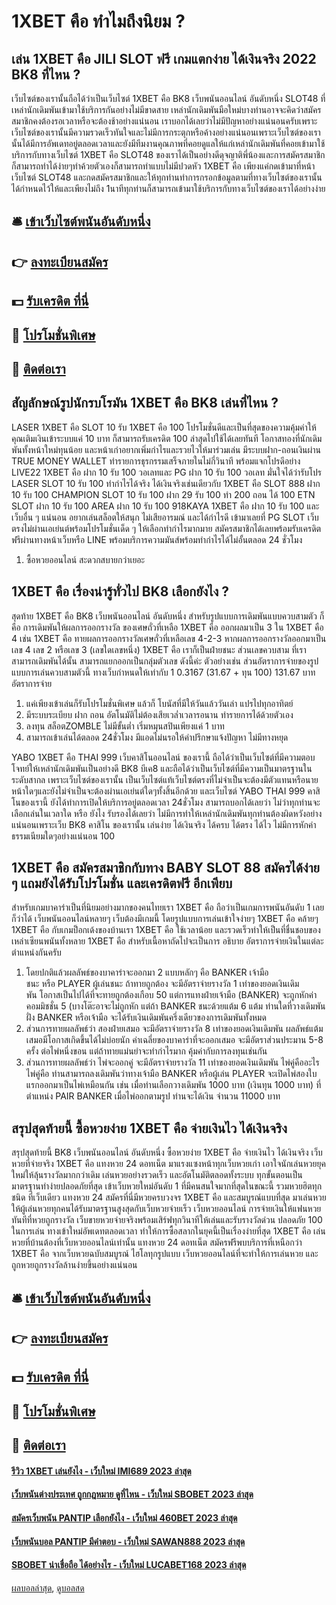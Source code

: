 # 1XBET คือ ทำไมถึงนิยม ?
## เล่น 1XBET คือ JILI SLOT ฟรี เกมแตกง่าย ได้เงินจริง 2022 BK8 ที่ไหน ?
เว็บไซต์ของเรานั้นถือได้ว่าเป็นเว็บไซต์ 1XBET คือ BK8 เว็บพนันออนไลน์ อันดับหนึ่ง SLOT48 ที่เหล่านักเดิมพันเข้ามาใช้บริการกันอย่างไม่มีขาดสาย เหล่านักเดิมพันมือใหม่บางท่านอาจจะคิดว่าสมัครสมาชิกคงต้องรอเวลาหรือจะต้องช้าอย่างแน่นอน เราบอกได้เลยว่าไม่มีปัญหาอย่างแน่นอนครับเพราะเว็บไซต์ของเรานั้นมีความรวดเร็วทันใจและไม่มีการกระตุกหรือค้างอย่างแน่นอนเพราะเว็บไซต์ของเรานั้นได้มีการอัพเดทอยู่ตลอดเวลาและยังมีทีมงานคุณภาพที่คอยดูแลให้แก่เหล่านักเดิมพันที่คอยเข้ามาใช้บริการกับทางเว็บไซต์ 1XBET คือ SLOT48 ของเราได้เป็นอย่างดีดุจญาติพี่น้องและการสมัครสมาชิกก็สามารถทำได้ง่ายๆทำค้วยตัวเองก็สามารถทำแบบไม่มีปวดหัว 1XBET คือ เพียงแค่กดเข้ามาที่หน้าเว็บไซต์ SLOT48 และกดสมัครสมาชิกและให้ทุกท่านทำการกรอกข้อมูลตามที่ทางเว็บไซต์ของเรานั้นได้กำหนดไว้ให้และเพียงไม่ถึง 1นาทีทุกท่านก็สามารถเข้ามาใช้บริการกับทางเว็บไซต์ของเราได้อย่างง่าย

## 🛎 [เข้าเว็บไซต์พนันอันดับหนึ่ง](https://bit.ly/3SdLNi2)
## 👉 [ลงทะเบียนสมัคร](https://bit.ly/3SdLNi2)
## 💵 [รับเครดิต ที่นี่](https://bit.ly/3dyRKHj)
## 👑 [โปรโมชั่นพิเศษ](https://bit.ly/3dyRKHj)
## 📱 [ติดต่อเรา](https://bit.ly/3dyRKHj)

## สัญลักษณ์รูปนักรบโรมัน 1XBET คือ BK8 เล่นที่ไหน ?
LASER 1XBET คือ SLOT 10 รับ 1XBET คือ 100 โปรโมชั่นดีและเป็นที่สุดของความคุ้มค่าให้คุณเติมเงินเข้าระบบแค่ 10 บาท ก็สามารถรับเครดิต 100 ล่าสุดไปใช้ได้เลยทันที โอกาสทองที่นักเดิมพันทั้งหน้าใหม่ทุนน้อย และหน้าเก่าอยากเพิ่มกำไรและรวยไวให้มาร่วมเล่น มีระบบฝาก-ถอนเงินผ่าน TRUE MONEY WALLET ทำรายการธุรกรรมเสร็จภายในไม่กี่วินาที พร้อมแจกโปรดีอย่าง LIVE22 1XBET คือ ฝาก 10 รับ 100 วอเลทและ PG ฝาก 10 รับ 100 วอเลท มั่นใจได้ว่ารับโปร LASER SLOT 10 รับ 100 ทำกำไรได้จริง ได้เงินจริงเช่นเดียวกับ 1XBET คือ SLOT 888 ฝาก 10 รับ 100 CHAMPION SLOT 10 รับ 100 ฝาก 29 รับ 100 ทํา 200 ถอน ได้ 100 ETN SLOT ฝาก 10 รับ 100 AREA ฝาก 10 รับ 100 918KAYA 1XBET คือ ฝาก 10 รับ 100 และเว็บอื่น ๆ แน่นอน
อยากเล่นสล็อตให้สนุก ไม่เสียอารมณ์ และได้กำไรดี เข้ามาเลยที่ PG SLOT เว็บตรงไม่ผ่านเอเย่นต์พร้อมโปรโมชั่นเด็ด ๆ ให้เลือกทำกำไรมากมาย สมัครสมาชิกได้เลยพร้อมรับเครดิตฟรีผ่านทางหน้าเว็บหรือ LINE พร้อมบริการความมันส์พร้อมทำกำไรได้ไม่อั้นตลอด 24 ชั่วโมง
1. ซื้อหวยออนไลน์ สะดวกสบายกว่าเยอะ

## 1XBET คือ เรื่องน่ารู้ทั่วไป BK8 เลือกยังไง ?
สุดท้าย 1XBET คือ BK8 เว็บพนันออนไลน์ อันดับหนึ่ง สำหรับรูปแบบการเดิมพันแบบควบสามตัว ก็คือ การเดิมพันให้ผลการออกรางวัล ของเศษถั่วที่เหลือ 1XBET คือ ออกผลมาเป็น 3 ใน 1XBET คือ 4 เช่น 1XBET คือ ทายผลการออกรางวัลเศษถั่วที่เหลือเลข 4-2-3 หากผลการออกรางวัลออกมาเป็นเลข 4 เลข 2 หรือเลข 3 (เลขใดเลขหนึ่ง) 1XBET คือ เราก็เป็นฝ่ายชนะ ส่วนเลขควบสาม ที่เราสามารถเดิมพันได้นั้น สามารถแยกออกเป็นกลุ่มตัวเลข ดังนี้ค่ะ
ตัวอย่างเช่น
ส่วนอัตราการจ่ายของรูปแบบการเล่นควบสามตัวนี้ ทางเว็บกำหนดให้เท่ากับ 1 0.3167
(31.67 + ทุน 100) 131.67 บาท
อัตราการจ่าย
1. แค่เพียงเข้าเล่นก็รับโปรโมชั่นพิเศษ แล้วก็ โบนัสที่มีให้วันแล้ววันเล่า แปรไปทุกอาทิตย์
2. มีระบบระเบียบ ฝาก ถอน อัตโนมัติไม่ต้องเสียเวล่ำเวลารอนาน ทำรายการได้ด้วยตัวเอง
3. ลงทุน สล็อตZOMBLE ไม่มีขั้นต่ำ เริ่มหมุนสปินเพียงแค่ 1 บาท
4. สามารถเข้าเล่นได้ตลอด 24ชั่วโมง มีแอดไม่นรอให้คำปรึกษาแจ้งปัญหา ไม่มีทางหยุด

YABO 1XBET คือ THAI 999 เว็บคาสิโนออนไลน์ ของเรานี้ ถือได้ว่าเป็นเว็บไซต์ที่มีความตอบโจทย์ให้เหล่านักเดิมพันเป็นอย่างดี BK8 บีเค8 และถือได้ว่าเป็นเว็บไซต์ที่มีความเป็นมาตรฐานในระดับสากล เพราะเว็บไซต์ของเรานั้น เป็นเว็บไซต์แท้เว็บไซต์ตรงที่ไม่จำเป็นจะต้องมีตัวแทนหรือนายหน้าใดๆและยังไม่จำเป็นจะต้องผ่านเอเย่นต์ใดๆทั้งสิ้นอีกด้วย และเว็บไซต์ YABO THAI 999 คาสิโนของเรานี้ ยังได้ทำการเปิดให้บริการอยู่ตลอดเวลา 24ชั่วโมง สามารถบอกได้เลยว่า ไม่ว่าทุกท่านจะเลือกเล่นในเวลาใด หรือ ยังไง รับรองได้เลยว่า ไม่มีการทำให้เหล่านักเดิมพันทุกท่านต้องผิดหวังอย่างแน่นอนเพราะเว็บ BK8 คาสิโน ของเรานั้น เล่นง่าย ได้เงินจริง ได้ครบ ได้ตรง ได้ไว ไม่มีการหักค่าธรรมเนียมใดๆอย่างแน่นอน 100

## 1XBET คือ สมัครสมาชิกกับทาง BABY SLOT 88 สมัครได้ง่าย ๆ แถมยังได้รับโปรโมชั่น และเครดิตฟรี อีกเพียบ
สำหรับเกมบาคาร่าเป็นที่นิยมอย่างมากของคนไทยเรา 1XBET คือ ถือว่าเป็นเกมการพนันอันดับ 1 เลยก็ว่าได้ เว็บพนันออนไลน์หลายๆ เว็บต้องมีเกมนี้ โดยรูปแบบการเล่นเข้าใจง่ายๆ 1XBET คือ คล้ายๆ 1XBET คือ กับเกมป็อกเด้งของบ้านเรา 1XBET คือ ใช้เวลาน้อย และรวดเร็วทำให้เป็นที่ชื่นชอบของเหล่าเซียนพนันทั้งหลาย 1XBET คือ สำหรับเนื้อหาถัดไปจะเป็นการ อธิบาย อัตราการจ่ายเงินในแต่ละตำแหน่งกันครับ
1. โดยปกติแล้วผลลัพธ์ของบาคาร่าจะออกมา 2 แบบหลักๆ คือ BANKER เจ้ามือชนะ หรือ PLAYER ผู้เล่นชนะ ถ้าทายถูกต้อง จะมีอัตราจ่ายรางวัล 1 เท่าของยอดเงินเดิมพัน โอกาสเป็นไปได้ที่จะทายถูกต้องเกือบ 50 แต่การแทงฝ่ายเจ้ามือ (BANKER) จะถูกหักค่าคอมมิชชั่น 5 (บางโต๊ะอาจะไม่ถูกหัก แต่ถ้า BANKER ชนะด้วยแต้ม 6 แต้ม ท่านใดที่วางเดิมพันฝั่ง BANKER หรือเจ้ามือ จะได้รับเงินเดิมพันครึ่งเดียวของการเดิมพันทั้งหมด
2. ส่วนการทายผลลัพธ์ว่า สองฝ่ายเสมอ จะมีอัตราจ่ายรางวัล 8 เท่าของยอดเงินเดิมพัน ผลลัพธ์แต้มเสมอมีโอกาสเกิดขึ้นได้ไม่บ่อยนัก ค่าเฉลี่ยของบาคาร่าที่จะออกเสมอ จะมีอัตราส่วนประมาน 5-8  ครั้ง ต่อไพ่หนึ่งขอน แต่ถ้าทายแม่นยำจะทำกำไรมาก คุ้มค่ากับการลงทุนเช่นกัน
3. ส่วนการทายผลลัพธ์ว่า ไพ่จะออกคู่ จะมีอัตราจ่ายรางวัล 11 เท่าของยอดเงินเดิมพัน ไพ่คู่คืออะไร ไพ่คู่คือ ท่านสามารถลงเดิมพันว่าทางเจ้ามือ BANKER หรือผู้เล่น PLAYER จะเปิดไพ่สองใบแรกออกมาเป็นไพ่เหมือนกัน เช่น เมื่อท่านเลือกวางเดิมพัน 1000 บาท (เงินทุน 1000 บาท) ที่ตำแหน่ง PAIR BANKER เมื่อไพ่ออกตามรูป ท่านจะได้เงิน จำนวน 11000 บาท

## สรุปสุดท้ายนี้ ซื้อหวยง่าย 1XBET คือ จ่ายเงินไว ได้เงินจริง
สรุปสุดท้ายนี้ BK8 เว็บพนันออนไลน์ อันดับหนึ่ง ซื้อหวยง่าย 1XBET คือ จ่ายเงินไว ได้เงินจริง เว็บหวยที่จ่ายจริง 1XBET คือ แทงหวย 24 ดอทเน็ต มาแรงแซงหน้าทุกเว็บหวยเก่า เอาใจนักเล่นหวยยุคใหม่ให้ลุ้นรางวัลมากกว่าเดิม เล่นหวยอย่างรวดเร็ว และอัตโนมัติตลอดทั้งระบบ ทุกขั้นตอนเป็นมาตรฐานทำง่ายปลอดภัยที่สุด เข้าเว็บหวยใหม่อันดับ 1 ที่มีคนสนใจมากที่สุดในขณะนี้ รวมหวยฮิตทุกชนิด ที่เว็บเดียว แทงหวย 24 สมัครที่นี่มีหวยครบวงจร 1XBET คือ และสมบูรณ์แบบที่สุด มาเล่นหวยให้ผู้เล่นหวยทุกคนได้รับมาตรฐานสูงสุดกับเว็บหวยจ่ายเร็ว เว็บหวยออนไลน์ การจ่ายเงินให้แฟนหวยทันทีที่หวยถูกรางวัล เว็บขายหวยจ่ายจริงพร้อมเสิร์ฟทุกวินาทีให้เล่นและรับรางวัลด่วน ปลอดภัย 100 ในการเล่น ทางเข้าใหม่อัพเดทตลอดเวลา ทำให้การซื้อสลากในยุคนี้เป็นเรื่องง่ายที่สุด 1XBET คือ เล่นหวยที่บ้านต้องที่เว็บหวยออนไลน์เท่านั้น แทงหวย 24 ดอทเน็ต สมัครฟรีพบบริการที่เหนือกว่า 1XBET คือ จากเว็บหวยฉบับสมบูรณ์ ไฮโลทุกรูปแบบ เว็บหวยออนไลน์ที่จะทำให้การเล่นหวย และถูกหวยถูกรางวัลล้านง่ายขึ้นอย่างแน่นอน

## 🛎 [เข้าเว็บไซต์พนันอันดับหนึ่ง](https://bit.ly/3SdLNi2)
## 👉 [ลงทะเบียนสมัคร](https://bit.ly/3SdLNi2)
## 💵 [รับเครดิต ที่นี่](https://bit.ly/3dyRKHj)
## 👑 [โปรโมชั่นพิเศษ](https://bit.ly/3dyRKHj)
## 📱 [ติดต่อเรา](https://bit.ly/3dyRKHj)

#### [รีวิว 1XBET เล่นยังไง - เว็บใหม่ IMI689 2023 ล่าสุด](https://atom.io/themes/รีวิว%201xbet%20เล่นยังไง%20-%20เว็บใหม่%20imi689%202023%20ล่าสุด)
#### [เว็บพนันต่างประเทศ ถูกกฎหมาย ดูที่ไหน - เว็บใหม่ SBOBET 2023 ล่าสุด](https://atom.io/themes/เว็บพนันต่างประเทศ%20ถูกกฎหมาย%20ดูที่ไหน%20-%20เว็บใหม่%20sbobet%202023%20ล่าสุด)
#### [สมัครเว็บพนัน PANTIP เลือกยังไง - เว็บใหม่ 460BET 2023 ล่าสุด](https://atom.io/themes/สมัครเว็บพนัน%20pantip%20เลือกยังไง%20-%20เว็บใหม่%20460bet%202023%20ล่าสุด)
#### [เว็บพนันบอล PANTIP มีคำตอบ - เว็บใหม่ SAWAN888 2023 ล่าสุด](https://atom.io/themes/เว็บพนันบอล%20pantip%20มีคำตอบ%20-%20เว็บใหม่%20sawan888%202023%20ล่าสุด)
#### [SBOBET น่าเชื่อถือ ได้อย่างไร - เว็บใหม่ LUCABET168 2023 ล่าสุด](https://atom.io/themes/sbobet%20น่าเชื่อถือ%20ได้อย่างไร%20-%20เว็บใหม่%20lucabet168%202023%20ล่าสุด)

[ผลบอลล่าสุด](https://siamsport.tv "ผลบอลล่าสุด"), [ดูบอลสด](https://siamsport.tv/ดูบอลสด "ดูบอลสด")
